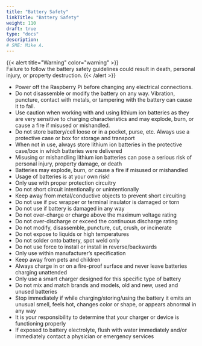 ```yaml
---
title: "Battery Safety"
linkTitle: "Battery Safety"
weight: 110
draft: true
type: "docs"
description:
# SME: Mike A.
---
```


{{< alert title="Warning" color="warning" >}}  
Failure to follow the battery safety guidelines could result in death, personal injury, or property destruction.
{{< /alert >}}

* Power off the Raspberry Pi before changing any electrical connections.
* Do not disassemble or modify the battery on any way. Vibration, puncture, contact with metals, or tampering with the battery can cause it to fail.
* Use caution when working with and using lithium ion batteries as they are very sensitive to charging characteristics and may explode, burn, or cause a fire if misused or mishandled.
* Do not store battery/cell loose or in a pocket, purse, etc. Always use a protective case or box for storage and transport
* When not in use, always store lithium ion batteries in the protective case/box in which batteries were delivered
* Misusing or mishandling lithium ion batteries can pose a serious risk of personal injury, property damage, or death
* Batteries may explode, burn, or cause a fire if misused or mishandled
* Usage of batteries is at your own risk!
* Only use with proper protection circuitry
* Do not short circuit intentionally or unintentionally
* Keep away from metal/conductive objects to prevent short circuiting
* Do not use if pvc wrapper or terminal insulator is damaged or torn
* Do not use if battery is damaged in any way
* Do not over-charge or charge above the maximum voltage rating
* Do not over-discharge or exceed the continuous discharge rating
* Do not modify, disassemble, puncture, cut, crush, or incinerate
* Do not expose to liquids or high temperatures
* Do not solder onto battery, spot weld only
* Do not use force to install or install in reverse/backwards
* Only use within manufacturer’s specification
* Keep away from pets and children
* Always charge in or on a fire-proof surface and never leave batteries charging unattended
* Only use a smart charger designed for this specific type of battery
* Do not mix and match brands and models, old and new, used and unused batteries
* Stop immediately if while charging/storing/using the battery it emits an unusual smell, feels hot, changes color or shape, or appears abnormal in any way
* It is your responsibility to determine that your charger or device is functioning properly
* If exposed to battery electrolyte, flush with water immediately and/or immediately contact a physician or emergency services
